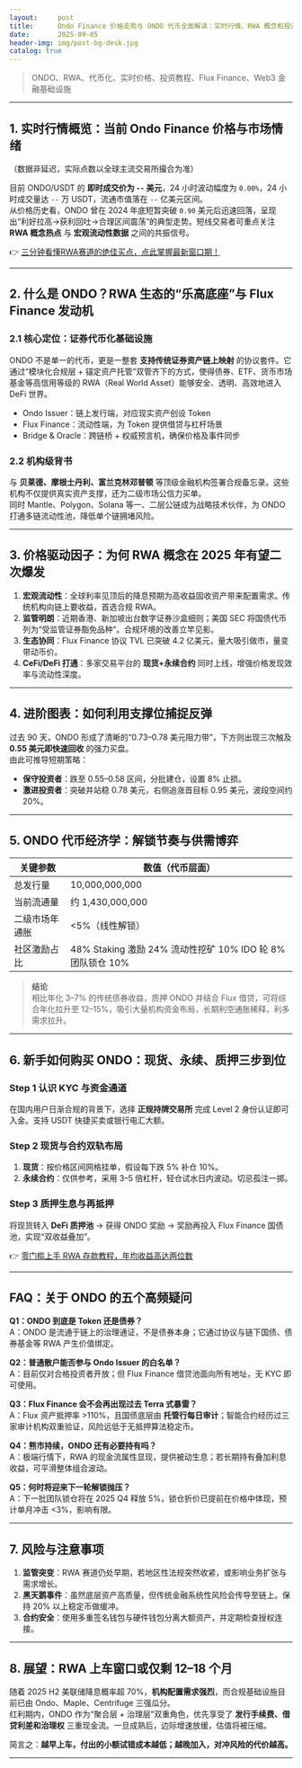 ```yaml
---
layout:     post
title:      Ondo Finance 价格走势与 ONDO 代币全面解读：实时行情、RWA 概念和投资指南
date:       2025-09-05
header-img: img/post-bg-desk.jpg
catalog: true
---
```


> ONDO、RWA、代币化、实时价格、投资教程、Flux Finance、Web3 金融基础设施

---

## 1. 实时行情概览：当前 Ondo Finance 价格与市场情绪
（数据非延迟，实际点数以全球主流交易所撮合为准）

目前 ONDO/USDT 的 **即时成交价为 `--` 美元**，24 小时波动幅度为 `0.00%`，24 小时成交量达 `--` 万 USDT，流通市值落在 `--` 亿美元区间。  
从价格历史看，ONDO 曾在 2024 年底短暂突破 `0.90` 美元后迅速回落，呈现出“利好拉高→获利回吐→合理区间震荡”的典型走势。短线交易者可重点关注 **RWA 概念热点** 与 **宏观流动性数据** 之间的共振信号。

👉 [三分钟看懂RWA赛道的绝佳买点，点此掌握最新窗口期！](https://okxdog.com/)

---

## 2. 什么是 ONDO？RWA 生态的“乐高底座”与 Flux Finance 发动机

### 2.1 核心定位：证券代币化基础设施
ONDO 不是单一的代币，更是一整套 **支持传统证券资产链上映射** 的协议套件。它通过“模块化合规层 + 锚定资产托管”双管齐下的方式，使得债券、ETF、货币市场基金等高信用等级的 RWA（Real World Asset）能够安全、透明、高效地进入 DeFi 世界。

- Ondo Issuer：链上发行端，对应现实资产创设 Token  
- Flux Finance：流动性端，为 Token 提供借贷与杠杆场景  
- Bridge & Oracle：跨链桥 + 权威预言机，确保价格及事件同步  

### 2.2 机构级背书
与 **贝莱德、摩根士丹利、富兰克林邓普顿** 等顶级金融机构签署合规备忘录。这些机构不仅提供真实资产支撑，还为二级市场公信力买单。  
同时 Mantle、Polygon、Solana 等一、二层公链成为战略技术伙伴，为 ONDO 打通多链流动性池，降低单个链拥堵风险。

---

## 3. 价格驱动因子：为何 RWA 概念在 2025 年有望二次爆发

1. **宏观流动性**：全球利率见顶后的降息预期为高收益固收资产带来配置需求。传统机构向链上要收益，首选合规 RWA。
2. **监管明朗**：近期香港、新加坡出台数字证券沙盒细则；美国 SEC 将国债代币列为“受监管证券豁免品种”。合规环境的改善立竿见影。
3. **生态协同**：Flux Finance 协议 TVL 已突破 4.2 亿美元，量大吸引做市，量变带动币价。
4. **CeFi/DeFi 打通**：多家交易平台的 **现货+永续合约** 同时上线，增强价格发现效率与流动性深度。

---

## 4. 进阶图表：如何利用支撑位捕捉反弹

过去 90 天，ONDO 形成了清晰的“0.73–0.78 美元阻力带”，下方则出现三次触及 **0.55 美元即快速回收** 的强力买盘。  
由此可推导短期策略：

- **保守投资者**：跌至 0.55–0.58 区间，分批建仓，设置 8% 止损。  
- **激进投资者**：突破并站稳 0.78 美元，右侧追涨首目标 0.95 美元，波段空间约 20%。  

---

## 5. ONDO 代币经济学：解锁节奏与供需博弈

| 关键参数       | 数值（代币层面） |
|----------------|------------------|
| 总发行量       | 10,000,000,000   |
| 当前流通量     | 约 1,430,000,000 |
| 二级市场年通胀 | <5%（线性解锁）  |
| 社区激励占比   | 48% Staking 激励 24% 流动性挖矿 10% IDO 轮 8% 团队锁仓 10% |

> **结论**  
> 相比年化 3–7% 的传统债券收益，质押 ONDO 并结合 Flux 借贷，可将综合年化拉升至 12–15%，吸引大量机构资金布局，长期利空通胀稀释，利多需求拉升。

---

## 6. 新手如何购买 ONDO：现货、永续、质押三步到位

### Step 1 认识 KYC 与资金通道
在国内用户日渐合规的背景下，选择 **正规持牌交易所** 完成 Level 2 身份认证即可入金。支持 USDT 快捷买卖或银行电汇大额。

### Step 2 现货与合约双轨布局  
1. **现货**：按价格区间网格挂单，假设每下跌 5% 补仓 10%。  
2. **永续合约**：仅供参考，采用 3–5 倍杠杆，轻仓试水日内波动。切忌孤注一掷。

### Step 3 质押生息与再抵押  
将现货转入 **DeFi 质押池** → 获得 ONDO 奖励 → 奖励再投入 Flux Finance 国债池，实现“双收益叠加”。

👉 [零门槛上手 RWA 存款教程，年均收益高达两位数](https://okxdog.com/)

---

## FAQ：关于 ONDO 的五个高频疑问

**Q1：ONDO 到底是 Token 还是债券？**  
A：ONDO 是流通于链上的治理通证，不是债券本身；它通过协议与链下国债、债券基金等 RWA 产生价值绑定。

**Q2：普通散户能否参与 Ondo Issuer 的白名单？**  
A：目前仅对合格投资者开放；但 Flux Finance 借贷池面向所有地址，无 KYC 即可使用。

**Q3：Flux Finance 会不会再出现过去 Terra 式暴雷？**  
A：Flux 资产抵押率 >110%，且国债底层由 **托管行每日审计**；智能合约经历过三家审计机构双重验证，风险远低于无抵押算法稳定币。

**Q4：熊市持续，ONDO 还有必要持有吗？**  
A：极端行情下，RWA 的现金流属性显现，提供被动生息；若长期持有叠加利息收益，可平滑整体组合波动。

**Q5：何时将迎来下一轮解锁抛压？**  
A：下一批团队锁仓将在 2025 Q4 释放 5%，锁仓折价已提前在价格中体现，预计单月冲击 <3%，影响有限。

---

## 7. 风险与注意事项

1. **监管突变**：RWA 赛道仍处早期，若地区性法规突然收紧，或影响业务扩张与需求增长。  
2. **黑天鹅事件**：虽然底层资产高质量，但传统金融系统性风险会传导至链上。保持 20% 以上稳定币做缓冲。  
3. **合约安全**：使用多重签名钱包与硬件钱包分离大额资产，并定期检查授权连接。

---

## 8. 展望：RWA 上车窗口或仅剩 12–18 个月

随着 2025 H2 美联储降息概率超 70%，**机构配置需求强烈**，而合规基础设施目前已由 Ondo、Maple、Centrifuge 三强瓜分。  
红利期内，ONDO 作为“聚合层 + 治理层”双重角色，优先享受了 **发行手续费、借贷利差和治理权** 三重现金流。一旦成熟后，边际增速放缓，估值将被压缩。

简言之：**越早上车，付出的小额试错成本越低；越晚加入，对冲风险的代价越高。**

---